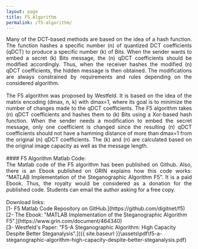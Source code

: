 ```yaml
---
layout: page
title: F5 Algorithm
permalink: /f5-algorithm/
---
```

<div style="text-align: justify"> Many of the DCT-based methods are based on the idea of a hash function. The function hashes a specific number (n) of quantized DCT coefficients (qDCT) to produce a specific number (k) of Bits. When the sender wants to embed a secret (k) Bits message, the (n) qDCT coefficients should be modified accordingly. Thus, when the receiver hashes the modified (n) qDCT coefficients, the hidden message is then obtained. The modifications are always constrained by requirements and rules depending on the considered algorithm. </div>
<br />
<div style="text-align: justify"> The F5 algorithm was proposed by Westfeld. It is based on the idea of the matrix encoding (dmax, n, k) with dmax=1, where its goal is to minimize the number of changes made to the qDCT coefficients. The F5 algorithm takes (n) qDCT coefficients and hashes them to (k) Bits using a Xor-based hash function. When the sender needs a modification to embed the secret message, only one coefficient is changed since the resulting (n) qDCT coefficients should not have a hamming distance of more than dmax=1 from the original (n) qDCT coefficients. The (k) and (n) are calculated based on the original image capacity as well as the message length. </div>
<br />
#### F5 Algorithm Matlab Code:
<div style="text-align: justify"> The Matlab code of the F5 algorithm has been published on Github. Also, there is an Ebook published on GRIN explains how this code works: "MATLAB Implementation of the Steganographic Algorithm F5". It is a paid Ebook. Thus, the royalty would be considered as a donation for the published code. Students can email the author asking for a free copy. </div>
<br />
Download links:
<br />
[1- F5 Matlab Code Repository on GitHub.](https://github.com/digitnet/f5)
<br />
[2- The Ebook: "MATLAB Implementation of the Steganographic Algorithm F5".](https://www.grin.com/document/464340)
<br />
[3- Westfeld's Paper: "F5-A Steganographic Algorithm: High Capacity Despite Better Steganalysis".]({{ site.baseurl }}\assets\pdf\f5-a-steganographic-algorithm-high-capacity-despite-better-steganalysis.pdf)
<br />
